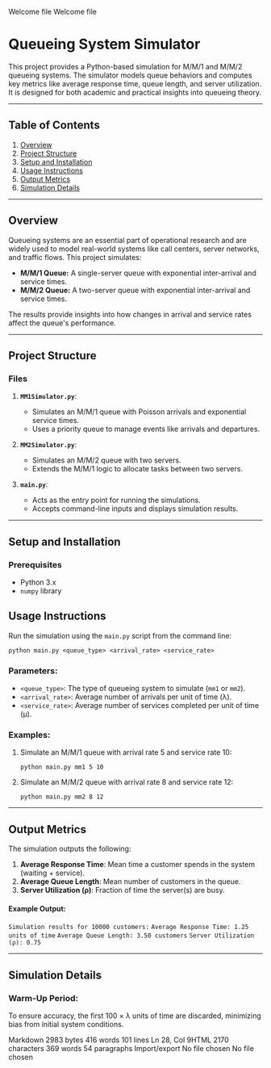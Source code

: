 Welcome file
Welcome file

# Queueing System Simulator

This project provides a Python-based simulation for M/M/1 and M/M/2 queueing systems. The simulator models queue behaviors and computes key metrics like average response time, queue length, and server utilization. It is designed for both academic and practical insights into queueing theory.

---

## Table of Contents
1. [Overview](#overview)
2. [Project Structure](#project-structure)
3. [Setup and Installation](#setup-and-installation)
4. [Usage Instructions](#usage-instructions)
5. [Output Metrics](#output-metrics)
6. [Simulation Details](#simulation-details)

---

## Overview

Queueing systems are an essential part of operational research and are widely used to model real-world systems like call centers, server networks, and traffic flows. This project simulates:
- **M/M/1 Queue:** A single-server queue with exponential inter-arrival and service times.
- **M/M/2 Queue:** A two-server queue with exponential inter-arrival and service times.

The results provide insights into how changes in arrival and service rates affect the queue's performance.

---

## Project Structure

### Files

1. **`MM1Simulator.py`**:
   - Simulates an M/M/1 queue with Poisson arrivals and exponential service times.
   - Uses a priority queue to manage events like arrivals and departures.

2. **`MM2Simulator.py`**:
   - Simulates an M/M/2 queue with two servers.
   - Extends the M/M/1 logic to allocate tasks between two servers.

3. **`main.py`**:
   - Acts as the entry point for running the simulations.
   - Accepts command-line inputs and displays simulation results.

---

## Setup and Installation

### Prerequisites
- Python 3.x
- `numpy` library


## Usage Instructions

Run the simulation using the `main.py` script from the command line:

`python main.py <queue_type> <arrival_rate> <service_rate>` 

### Parameters:

-   `<queue_type>`: The type of queueing system to simulate (`mm1` or `mm2`).
-   `<arrival_rate>`: Average number of arrivals per unit of time (λ).
-   `<service_rate>`: Average number of services completed per unit of time (μ).

### Examples:

1.  Simulate an M/M/1 queue with arrival rate 5 and service rate 10:
    
    `python main.py mm1 5 10` 
    
2.  Simulate an M/M/2 queue with arrival rate 8 and service rate 12:
    
    `python main.py mm2 8 12` 
    

----------

## Output Metrics

The simulation outputs the following:

1.  **Average Response Time**: Mean time a customer spends in the system (waiting + service).
2.  **Average Queue Length**: Mean number of customers in the queue.
3.  **Server Utilization (ρ)**: Fraction of time the server(s) are busy.

#### Example Output:


`Simulation results for 10000 customers:`
`Average Response Time: 1.25 units of time`
`Average Queue Length: 3.50 customers`
`Server Utilization (ρ): 0.75`

----------

## Simulation Details

### Warm-Up Period:

To ensure accuracy, the first 100 × λ units of time are discarded, minimizing bias from initial system conditions.

Markdown 2983 bytes 416 words 101 lines Ln 28, Col 9HTML 2170 characters 369 words 54 paragraphs
Import/export
No file chosen
No file chosen
